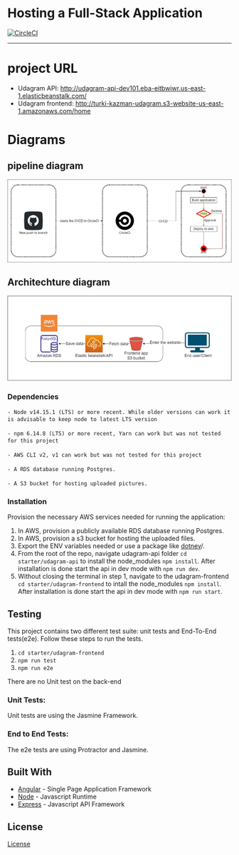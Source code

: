 # Hosting a Full-Stack Application

[![CircleCI](https://dl.circleci.com/status-badge/img/gh/Turki-Moha/nd0067-c4-deployment-process-project-starter/tree/master.svg?style=svg)](https://dl.circleci.com/status-badge/redirect/gh/Turki-Moha/nd0067-c4-deployment-process-project-starter/tree/master)

---
# project URL
- Udagram API: http://udagram-api-dev101.eba-eitbwiwr.us-east-1.elasticbeanstalk.com/
- Udagram frontend: http://turki-kazman-udagram.s3-website-us-east-1.amazonaws.com/home

# Diagrams
## pipeline diagram
![Pipeline diagram](diagrams/pipeline_diagram.jpg)
## Architechture diagram
![Pipeline Diagram](diagrams/architechture_diagram.jpg)


### Dependencies

```
- Node v14.15.1 (LTS) or more recent. While older versions can work it is advisable to keep node to latest LTS version

- npm 6.14.8 (LTS) or more recent, Yarn can work but was not tested for this project

- AWS CLI v2, v1 can work but was not tested for this project

- A RDS database running Postgres.

- A S3 bucket for hosting uploaded pictures.

```

### Installation

Provision the necessary AWS services needed for running the application:

1. In AWS, provision a publicly available RDS database running Postgres. <Place holder for link to classroom article>
1. In AWS, provision a s3 bucket for hosting the uploaded files. <Place holder for tlink to classroom article>
1. Export the ENV variables needed or use a package like [dotnev](https://www.npmjs.com/package/dotenv)/.
1. From the root of the repo, navigate udagram-api folder `cd starter/udagram-api` to install the node_modules `npm install`. After installation is done start the api in dev mode with `npm run dev`.
1. Without closing the terminal in step 1, navigate to the udagram-frontend `cd starter/udagram-frontend` to intall the node_modules `npm install`. After installation is done start the api in dev mode with `npm run start`.

## Testing

This project contains two different test suite: unit tests and End-To-End tests(e2e). Follow these steps to run the tests.

1. `cd starter/udagram-frontend`
1. `npm run test`
1. `npm run e2e`

There are no Unit test on the back-end

### Unit Tests:

Unit tests are using the Jasmine Framework.

### End to End Tests:

The e2e tests are using Protractor and Jasmine.

## Built With

- [Angular](https://angular.io/) - Single Page Application Framework
- [Node](https://nodejs.org) - Javascript Runtime
- [Express](https://expressjs.com/) - Javascript API Framework

## License

[License](LICENSE.txt)
